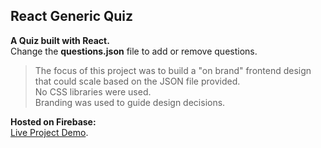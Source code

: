 ## React Generic Quiz

**A Quiz built with React.**<br/>
Change the **questions.json** file to add or remove questions.<br/>

> The focus of this project was to build a "on brand" frontend design that could scale based on the JSON file provided.<br />
> No CSS libraries were used.<br />
> Branding was used to guide design decisions.<br />

**Hosted on Firebase:**<br/>
[Live Project Demo](https://apple-quizlet.web.app/).

<!-- ## Further Build Ideas
1. Make questions.json come from a mongodb
2. Add a more detailed results page with scoring.

Allow people to add a title / secondary info / logo. Like personalized quizes.
private vs public quizes
allow to get wrong vs. keep quessing until correct.

3. Make a frontend to allow users to generate quizes.
4. Make an admin page to review how quiz takers did.
-->
